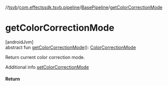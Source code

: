 //[tsvb](../../../index.md)/[com.effectssdk.tsvb.pipeline](../index.md)/[BasePipeline](index.md)/[getColorCorrectionMode](get-color-correction-mode.md)

# getColorCorrectionMode

[androidJvm]\
abstract fun [getColorCorrectionMode](get-color-correction-mode.md)(): [ColorCorrectionMode](../-color-correction-mode/index.md)

Return current color correction mode.

Additional info [setColorCorrectionMode](set-color-correction-mode.md)

#### Return
